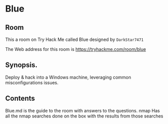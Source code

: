 # Blue

## Room
This a room on Try Hack Me called Blue designed by `DarkStar7471` 

The Web address for this room is
https://tryhackme.com/room/blue


## Synopsis.
Deploy & hack into a Windows machine, leveraging common misconfigurations issues.

## Contents
Blue.md is the guide to the room with answers to the questions.
nmap Has all the nmap searches done on the box with the results from those searches
